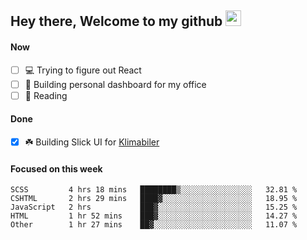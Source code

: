 ## Hey there, Welcome to my github <img src="https://media.giphy.com/media/hvRJCLFzcasrR4ia7z/giphy.gif" width="25px">

#### Now
- [ ] 💻 Trying to figure out React
- [ ] 🚀 Building personal dashboard for my office
- [ ] 📕 Reading

#### Done
- [x] ☘️ Building Slick UI for [Klimabiler](https://klimabiler.dk)
 
 #### Focused on this week
<!--START_SECTION:waka-->

```text
SCSS         4 hrs 18 mins   ████████▒░░░░░░░░░░░░░░░░   32.81 %
CSHTML       2 hrs 29 mins   ████▓░░░░░░░░░░░░░░░░░░░░   18.95 %
JavaScript   2 hrs           ███▓░░░░░░░░░░░░░░░░░░░░░   15.25 %
HTML         1 hr 52 mins    ███▓░░░░░░░░░░░░░░░░░░░░░   14.27 %
Other        1 hr 27 mins    ██▓░░░░░░░░░░░░░░░░░░░░░░   11.07 %
```

<!--END_SECTION:waka-->

